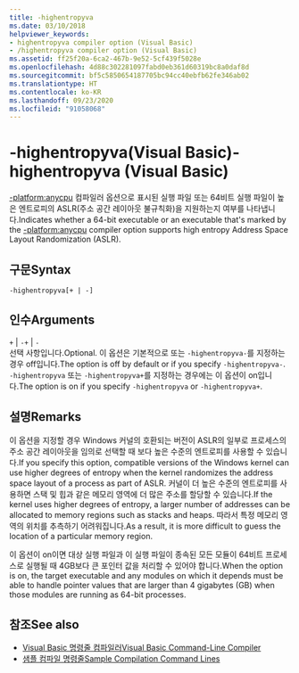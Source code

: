 ```yaml
---
title: -highentropyva
ms.date: 03/10/2018
helpviewer_keywords:
- highentropyva compiler option (Visual Basic)
- /highentropyva compiler option (Visual Basic)
ms.assetid: ff25f20a-6ca2-467b-9e52-5cf439f5028e
ms.openlocfilehash: 4d88c302281097fabd0eb361d60319bc8a0daf8d
ms.sourcegitcommit: bf5c5850654187705bc94cc40ebfb62fe346ab02
ms.translationtype: HT
ms.contentlocale: ko-KR
ms.lasthandoff: 09/23/2020
ms.locfileid: "91058068"
---
```

# <a name="-highentropyva-visual-basic"></a><span data-ttu-id="6c5f5-102">-highentropyva(Visual Basic)</span><span class="sxs-lookup"><span data-stu-id="6c5f5-102">-highentropyva (Visual Basic)</span></span>

<span data-ttu-id="6c5f5-103">[-platform:anycpu](platform.md) 컴파일러 옵션으로 표시된 실행 파일 또는 64비트 실행 파일이 높은 엔트로피의 ASLR(주소 공간 레이아웃 불규칙화)을 지원하는지 여부를 나타냅니다.</span><span class="sxs-lookup"><span data-stu-id="6c5f5-103">Indicates whether a 64-bit executable or an executable that's marked by the [-platform:anycpu](platform.md) compiler option supports high entropy Address Space Layout Randomization (ASLR).</span></span>  
  
## <a name="syntax"></a><span data-ttu-id="6c5f5-104">구문</span><span class="sxs-lookup"><span data-stu-id="6c5f5-104">Syntax</span></span>  
  
```console  
-highentropyva[+ | -]  
```  
  
## <a name="arguments"></a><span data-ttu-id="6c5f5-105">인수</span><span class="sxs-lookup"><span data-stu-id="6c5f5-105">Arguments</span></span>  

 <span data-ttu-id="6c5f5-106">`+` &#124; `-`</span><span class="sxs-lookup"><span data-stu-id="6c5f5-106">`+` &#124; `-`</span></span>  
 <span data-ttu-id="6c5f5-107">선택 사항입니다.</span><span class="sxs-lookup"><span data-stu-id="6c5f5-107">Optional.</span></span> <span data-ttu-id="6c5f5-108">이 옵션은 기본적으로 또는 `-highentropyva-`를 지정하는 경우 off입니다.</span><span class="sxs-lookup"><span data-stu-id="6c5f5-108">The option is off by default or if you specify `-highentropyva-`.</span></span> <span data-ttu-id="6c5f5-109">`-highentropyva` 또는 `-highentropyva+`를 지정하는 경우에는 이 옵션이 on입니다.</span><span class="sxs-lookup"><span data-stu-id="6c5f5-109">The option is on if you specify `-highentropyva` or `-highentropyva+`.</span></span>  
  
## <a name="remarks"></a><span data-ttu-id="6c5f5-110">설명</span><span class="sxs-lookup"><span data-stu-id="6c5f5-110">Remarks</span></span>  

 <span data-ttu-id="6c5f5-111">이 옵션을 지정할 경우 Windows 커널의 호환되는 버전이 ASLR의 일부로 프로세스의 주소 공간 레이아웃을 임의로 선택할 때 보다 높은 수준의 엔트로피를 사용할 수 있습니다.</span><span class="sxs-lookup"><span data-stu-id="6c5f5-111">If you specify this option, compatible versions of the Windows kernel can use higher degrees of entropy when the kernel randomizes the address space layout of a process as part of ASLR.</span></span> <span data-ttu-id="6c5f5-112">커널이 더 높은 수준의 엔트로피를 사용하면 스택 및 힙과 같은 메모리 영역에 더 많은 주소를 할당할 수 있습니다.</span><span class="sxs-lookup"><span data-stu-id="6c5f5-112">If the kernel uses higher degrees of entropy, a larger number of addresses can be allocated to memory regions such as stacks and heaps.</span></span> <span data-ttu-id="6c5f5-113">따라서 특정 메모리 영역의 위치를 추측하기 어려워집니다.</span><span class="sxs-lookup"><span data-stu-id="6c5f5-113">As a result, it is more difficult to guess the location of a particular memory region.</span></span>  
  
 <span data-ttu-id="6c5f5-114">이 옵션이 on이면 대상 실행 파일과 이 실행 파일이 종속된 모든 모듈이 64비트 프로세스로 실행될 때 4GB보다 큰 포인터 값을 처리할 수 있어야 합니다.</span><span class="sxs-lookup"><span data-stu-id="6c5f5-114">When the option is on, the target executable and any modules on which it depends must be able to handle pointer values that are larger than 4 gigabytes (GB) when those modules are running as 64-bit processes.</span></span>  
  
## <a name="see-also"></a><span data-ttu-id="6c5f5-115">참조</span><span class="sxs-lookup"><span data-stu-id="6c5f5-115">See also</span></span>

- [<span data-ttu-id="6c5f5-116">Visual Basic 명령줄 컴파일러</span><span class="sxs-lookup"><span data-stu-id="6c5f5-116">Visual Basic Command-Line Compiler</span></span>](index.md)
- [<span data-ttu-id="6c5f5-117">샘플 컴파일 명령줄</span><span class="sxs-lookup"><span data-stu-id="6c5f5-117">Sample Compilation Command Lines</span></span>](sample-compilation-command-lines.md)
